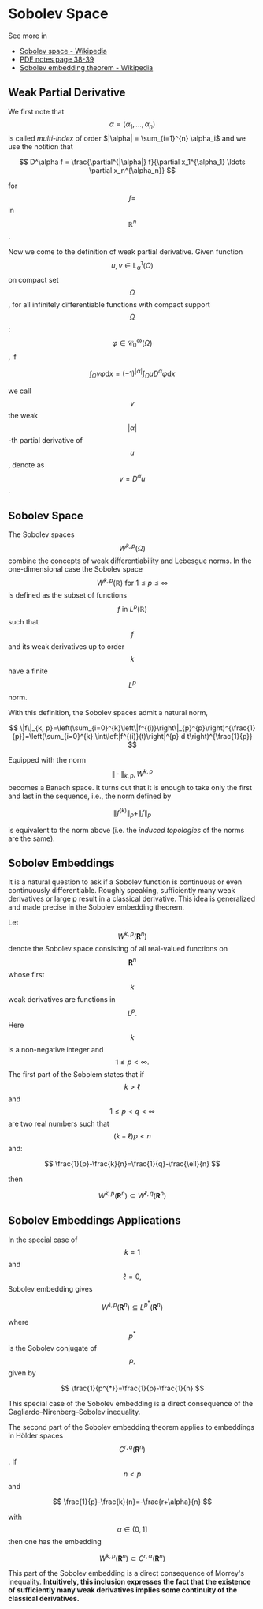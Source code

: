 # Sobolev Space

See more in

- [Sobolev space - Wikipedia](https://en.wikipedia.org/wiki/Sobolev_space)
- [PDE notes page 38-39](https://github.com/ZizouHe/PDE/blob/master/Notes/PDE%20Notes.pdf)
- [Sobolev embedding theorem - Wikipedia](https://en.wikipedia.org/wiki/Sobolev_inequality)

## Weak Partial Derivative

We first note that $$\alpha = \left(\alpha_1, \ldots, \alpha_n\right)$$ is called *multi-index* of order $|\alpha| = \sum_{i=1}^{n} \alpha_i$ and we use the notition that

$$
D^\alpha f = \frac{\partial^{|\alpha|} f}{\partial x_1^{\alpha_1} \ldots \partial x_n^{\alpha_n}}
$$

for $$f =$$ in $$\mathbb{R}^n$$.

Now we come to the definition of weak partial derivative. Given function $$u, v \in \mathrm{L}^1_{\alpha}(\Omega)$$ on compact set $$\Omega$$, for all infinitely differentiable functions with compact support $$\Omega$$: $$\varphi \in \mathcal{C}_0^\infty(\Omega)$$, if

$$
\int_{\Omega} v \varphi \mathrm{d} x=(-1)^{|\alpha|} \int_{\Omega} u D^{\alpha} \varphi \mathrm{d} x
$$

we call $$v$$ the weak $$|\alpha|$$-th partial derivative of $$u$$, denote as $$v = D^\alpha u$$.

## Sobolev Space

The Sobolev spaces $$W^{k, p}(\Omega)$$ combine the concepts of weak differentiability and Lebesgue norms. In the one-dimensional case the Sobolev space $$W^{k, p}(\mathbb{R}) \text { for } 1 \leqslant p \leqslant \infty$$ is defined as the subset of functions $$f \text { in } L^{p}(\mathbb{R})$$ such that $$f$$ and its weak derivatives up to order $$k$$ have a finite $$L^p$$ norm.

With this definition, the Sobolev spaces admit a natural norm,

$$
\|f\|_{k, p}=\left(\sum_{i=0}^{k}\left\|f^{(i)}\right\|_{p}^{p}\right)^{\frac{1}{p}}=\left(\sum_{i=0}^{k} \int\left|f^{(i)}(t)\right|^{p} d t\right)^{\frac{1}{p}}
$$

Equipped with the norm $$\|\cdot\|_{k,p},W^{k,p}$$ becomes a Banach space. It turns out that it is enough to take only the first and last in the sequence, i.e., the norm defined by

$$
\left\|f^{(k)}\right\|_{p}+\|f\|_{p}
$$

is equivalent to the norm above (i.e. the *induced topologies* of the norms are the same).

## Sobolev Embeddings

It is a natural question to ask if a Sobolev function is continuous or even continuously differentiable. Roughly speaking, sufficiently many weak derivatives or large p result in a classical derivative. This idea is generalized and made precise in the Sobolev embedding theorem.

Let $$W^{k,p}\left(\mathbf{R}^{n}\right)$$ denote the Sobolev space consisting of all real-valued functions on $$\mathbf{R}^{n}$$ whose first $$k$$ weak derivatives are functions in $$L^{p} .$$ Here $$k$$ is a non-negative integer and $$1 \leq p<\infty .$$ The first part of the Sobolem states that if $$k>\ell$$ and $$1 \leq p<q<\infty$$ are two real numbers such that $$(k-\ell) p<n$$ and:

$$
\frac{1}{p}-\frac{k}{n}=\frac{1}{q}-\frac{\ell}{n}
$$

then

$$
W^{k, p}\left(\mathbf{R}^{n}\right) \subseteq W^{\ell, q}\left(\mathbf{R}^{n}\right)
$$

## Sobolev Embeddings Applications

In the special case of $$k=1$$ and $$\ell=0,$$ Sobolev embedding gives

$$
W^{1, p}\left(\mathbf{R}^{n}\right) \subseteq L^{p^{*}}\left(\mathbf{R}^{n}\right)
$$

where $$p^{*}$$ is the Sobolev conjugate of $$p,$$ given by

$$
\frac{1}{p^{*}}=\frac{1}{p}-\frac{1}{n}
$$

This special case of the Sobolev embedding is a direct consequence of the Gagliardo–Nirenberg–Sobolev inequality.

The second part of the Sobolev embedding theorem applies to embeddings in Hölder spaces $$C^{r, a}\left(\mathbf{R}^{n}\right)$$. If $$n<p$$ and

$$
\frac{1}{p}-\frac{k}{n}=-\frac{r+\alpha}{n}
$$

with $$\alpha \in(0,1]$$ then one has the embedding

$$
W^{k, p}\left(\mathbf{R}^{n}\right) \subset C^{r, \alpha}\left(\mathbf{R}^{n}\right)
$$

This part of the Sobolev embedding is a direct consequence of Morrey's inequality. **Intuitively, this inclusion expresses the fact that the existence of sufficiently many weak derivatives implies some continuity of the classical derivatives.**
